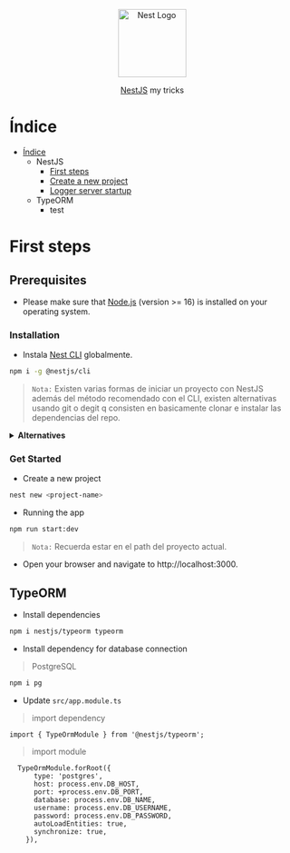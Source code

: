 <p align="center">
  <a href="http://nestjs.com/" target="blank"><img src="https://nestjs.com/img/logo-small.svg" width="120" alt="Nest Logo" /></a>
</p>

<p align="center"><a href="https://docs.nestjs.com" target="_blank">NestJS</a> my tricks</p>

# Índice

- [Índice](#Índice)
  - NestJS
    - [First steps](#first-steps)
    - [Create a new project](#get-started)
    - [Logger server startup](https://github.com/DaniDeDos/next-compilation/tree/main/example/nest/logger-main)
  - TypeORM
    - test

# First steps

## Prerequisites

- Please make sure that [Node.js](https://nodejs.org) (version >= 16) is installed on your operating system.

### Installation

- Instala [Nest CLI](https://github.com/nestjs/nest) globalmente.

```bash
npm i -g @nestjs/cli
```

> `Nota:` Existen varias formas de iniciar un proyecto con NestJS además del método recomendado con el CLI,
> existen alternativas usando git o degit q consisten en basicamente clonar e instalar las dependencias del repo.

<details closed>
  <summary><b>Alternatives</b></summary>

<br>

> ```bash
> git clone https://github.com/nestjs/typescript-starter.git project
> cd project
> npm install
> npm run start
> ```

</details>

### Get Started

- Create a new project

```bash
nest new <project-name>
```

- Running the app

```bash
npm run start:dev
```

> `Nota:` Recuerda estar en el path del proyecto actual.

- Open your browser and navigate to http://localhost:3000.

## TypeORM

- Install dependencies

```bash
npm i nestjs/typeorm typeorm
```

- Install dependency for database connection

> PostgreSQL

```bash
npm i pg
```

- Update `src/app.module.ts`

> import dependency

```nestjs
import { TypeOrmModule } from '@nestjs/typeorm';
```

> import module

```nestjs
  TypeOrmModule.forRoot({
      type: 'postgres',
      host: process.env.DB_HOST,
      port: +process.env.DB_PORT,
      database: process.env.DB_NAME,
      username: process.env.DB_USERNAME,
      password: process.env.DB_PASSWORD,
      autoLoadEntities: true,
      synchronize: true,
    }),
```
